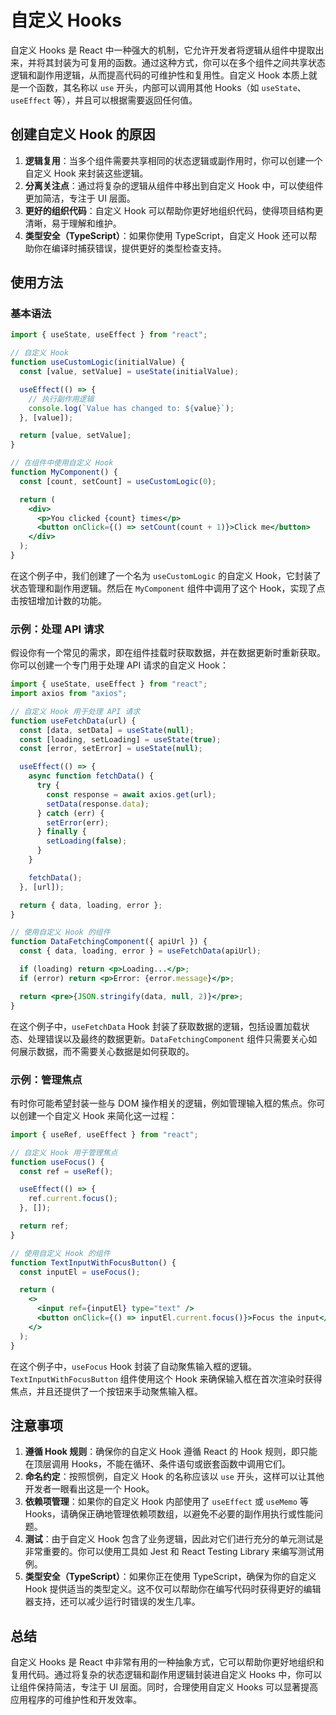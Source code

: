 # 自定义 Hooks

自定义 Hooks 是 React 中一种强大的机制，它允许开发者将逻辑从组件中提取出来，并将其封装为可复用的函数。通过这种方式，你可以在多个组件之间共享状态逻辑和副作用逻辑，从而提高代码的可维护性和复用性。自定义 Hook 本质上就是一个函数，其名称以 `use` 开头，内部可以调用其他 Hooks（如 `useState`、`useEffect` 等），并且可以根据需要返回任何值。

## 创建自定义 Hook 的原因

1. **逻辑复用**：当多个组件需要共享相同的状态逻辑或副作用时，你可以创建一个自定义 Hook 来封装这些逻辑。
2. **分离关注点**：通过将复杂的逻辑从组件中移出到自定义 Hook 中，可以使组件更加简洁，专注于 UI 层面。
3. **更好的组织代码**：自定义 Hook 可以帮助你更好地组织代码，使得项目结构更清晰，易于理解和维护。
4. **类型安全（TypeScript）**：如果你使用 TypeScript，自定义 Hook 还可以帮助你在编译时捕获错误，提供更好的类型检查支持。

## 使用方法

### 基本语法

```jsx
import { useState, useEffect } from "react";

// 自定义 Hook
function useCustomLogic(initialValue) {
  const [value, setValue] = useState(initialValue);

  useEffect(() => {
    // 执行副作用逻辑
    console.log(`Value has changed to: ${value}`);
  }, [value]);

  return [value, setValue];
}

// 在组件中使用自定义 Hook
function MyComponent() {
  const [count, setCount] = useCustomLogic(0);

  return (
    <div>
      <p>You clicked {count} times</p>
      <button onClick={() => setCount(count + 1)}>Click me</button>
    </div>
  );
}
```

在这个例子中，我们创建了一个名为 `useCustomLogic` 的自定义 Hook，它封装了状态管理和副作用逻辑。然后在 `MyComponent` 组件中调用了这个 Hook，实现了点击按钮增加计数的功能。

### 示例：处理 API 请求

假设你有一个常见的需求，即在组件挂载时获取数据，并在数据更新时重新获取。你可以创建一个专门用于处理 API 请求的自定义 Hook：

```jsx
import { useState, useEffect } from "react";
import axios from "axios";

// 自定义 Hook 用于处理 API 请求
function useFetchData(url) {
  const [data, setData] = useState(null);
  const [loading, setLoading] = useState(true);
  const [error, setError] = useState(null);

  useEffect(() => {
    async function fetchData() {
      try {
        const response = await axios.get(url);
        setData(response.data);
      } catch (err) {
        setError(err);
      } finally {
        setLoading(false);
      }
    }

    fetchData();
  }, [url]);

  return { data, loading, error };
}

// 使用自定义 Hook 的组件
function DataFetchingComponent({ apiUrl }) {
  const { data, loading, error } = useFetchData(apiUrl);

  if (loading) return <p>Loading...</p>;
  if (error) return <p>Error: {error.message}</p>;

  return <pre>{JSON.stringify(data, null, 2)}</pre>;
}
```

在这个例子中，`useFetchData` Hook 封装了获取数据的逻辑，包括设置加载状态、处理错误以及最终的数据更新。`DataFetchingComponent` 组件只需要关心如何展示数据，而不需要关心数据是如何获取的。

### 示例：管理焦点

有时你可能希望封装一些与 DOM 操作相关的逻辑，例如管理输入框的焦点。你可以创建一个自定义 Hook 来简化这一过程：

```jsx
import { useRef, useEffect } from "react";

// 自定义 Hook 用于管理焦点
function useFocus() {
  const ref = useRef();

  useEffect(() => {
    ref.current.focus();
  }, []);

  return ref;
}

// 使用自定义 Hook 的组件
function TextInputWithFocusButton() {
  const inputEl = useFocus();

  return (
    <>
      <input ref={inputEl} type="text" />
      <button onClick={() => inputEl.current.focus()}>Focus the input</button>
    </>
  );
}
```

在这个例子中，`useFocus` Hook 封装了自动聚焦输入框的逻辑。`TextInputWithFocusButton` 组件使用这个 Hook 来确保输入框在首次渲染时获得焦点，并且还提供了一个按钮来手动聚焦输入框。

## 注意事项

1. **遵循 Hook 规则**：确保你的自定义 Hook 遵循 React 的 Hook 规则，即只能在顶层调用 Hooks，不能在循环、条件语句或嵌套函数中调用它们。
2. **命名约定**：按照惯例，自定义 Hook 的名称应该以 `use` 开头，这样可以让其他开发者一眼看出这是一个 Hook。
3. **依赖项管理**：如果你的自定义 Hook 内部使用了 `useEffect` 或 `useMemo` 等 Hooks，请确保正确地管理依赖项数组，以避免不必要的副作用执行或性能问题。
4. **测试**：由于自定义 Hook 包含了业务逻辑，因此对它们进行充分的单元测试是非常重要的。你可以使用工具如 Jest 和 React Testing Library 来编写测试用例。
5. **类型安全（TypeScript）**：如果你正在使用 TypeScript，确保为你的自定义 Hook 提供适当的类型定义。这不仅可以帮助你在编写代码时获得更好的编辑器支持，还可以减少运行时错误的发生几率。

## 总结

自定义 Hooks 是 React 中非常有用的一种抽象方式，它可以帮助你更好地组织和复用代码。通过将复杂的状态逻辑和副作用逻辑封装进自定义 Hooks 中，你可以让组件保持简洁，专注于 UI 层面。同时，合理使用自定义 Hooks 可以显著提高应用程序的可维护性和开发效率。

